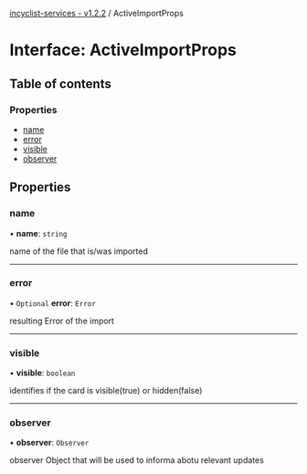 [incyclist-services - v1.2.2](../README.md) / ActiveImportProps

# Interface: ActiveImportProps

## Table of contents

### Properties

- [name](ActiveImportProps.md#name)
- [error](ActiveImportProps.md#error)
- [visible](ActiveImportProps.md#visible)
- [observer](ActiveImportProps.md#observer)

## Properties

### name

• **name**: `string`

name of the file that is/was imported

___

### error

• `Optional` **error**: `Error`

resulting Error of the import

___

### visible

• **visible**: `boolean`

identifies if the card is visible(true) or hidden(false)

___

### observer

• **observer**: `Observer`

observer Object that will be used to informa abotu relevant updates
